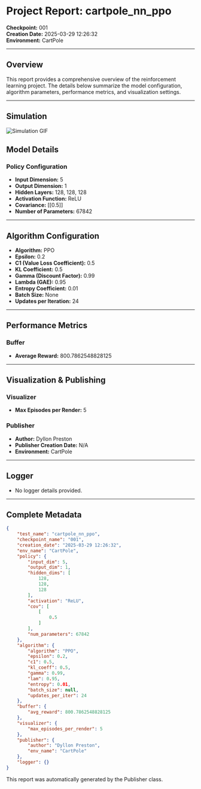 # Project Report: cartpole_nn_ppo

**Checkpoint:** 001  
**Creation Date:** 2025-03-29 12:26:32  
**Environment:** CartPole

---

## Overview

This report provides a comprehensive overview of the reinforcement learning project. The details below summarize the model configuration, algorithm parameters, performance metrics, and visualization settings.

---

## Simulation

![Simulation GIF](simulation.gif)

## Model Details

### Policy Configuration
- **Input Dimension:** 5
- **Output Dimension:** 1
- **Hidden Layers:** 128, 128, 128
- **Activation Function:** ReLU
- **Covariance:** [[0.5]]
- **Number of Parameters:** 67842

---

## Algorithm Configuration

- **Algorithm:** PPO
- **Epsilon:** 0.2
- **C1 (Value Loss Coefficient):** 0.5
- **KL Coefficient:** 0.5
- **Gamma (Discount Factor):** 0.99
- **Lambda (GAE):** 0.95
- **Entropy Coefficient:** 0.01
- **Batch Size:** None
- **Updates per Iteration:** 24

---

## Performance Metrics

### Buffer
- **Average Reward:** 800.7862548828125

---

## Visualization & Publishing

### Visualizer
- **Max Episodes per Render:** 5

### Publisher
- **Author:** Dyllon Preston
- **Publisher Creation Date:** N/A
- **Environment:** CartPole

---

## Logger
- No logger details provided.

---

## Complete Metadata

```json
{
    "test_name": "cartpole_nn_ppo",
    "checkpoint_name": "001",
    "creation_date": "2025-03-29 12:26:32",
    "env_name": "CartPole",
    "policy": {
        "input_dim": 5,
        "output_dim": 1,
        "hidden_dims": [
            128,
            128,
            128
        ],
        "activation": "ReLU",
        "cov": [
            [
                0.5
            ]
        ],
        "num_parameters": 67842
    },
    "algorithm": {
        "algorithm": "PPO",
        "epsilon": 0.2,
        "c1": 0.5,
        "kl_coeff": 0.5,
        "gamma": 0.99,
        "lam": 0.95,
        "entropy": 0.01,
        "batch_size": null,
        "updates_per_iter": 24
    },
    "buffer": {
        "avg_reward": 800.7862548828125
    },
    "visualizer": {
        "max_episodes_per_render": 5
    },
    "publisher": {
        "author": "Dyllon Preston",
        "env_name": "CartPole"
    },
    "logger": {}
}
```

This report was automatically generated by the Publisher class. 